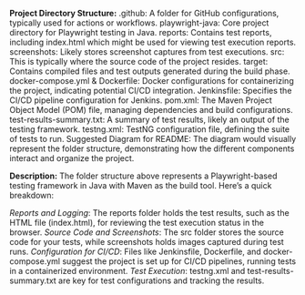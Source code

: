 **Project Directory Structure:**
.github: A folder for GitHub configurations, typically used for actions or workflows.
playwright-java: Core project directory for Playwright testing in Java.
reports: Contains test reports, including index.html which might be used for viewing test execution reports.
screenshots: Likely stores screenshot captures from test executions.
src: This is typically where the source code of the project resides.
target: Contains compiled files and test outputs generated during the build phase.
docker-compose.yml & Dockerfile: Docker configurations for containerizing the project, indicating potential CI/CD integration.
Jenkinsfile: Specifies the CI/CD pipeline configuration for Jenkins.
pom.xml: The Maven Project Object Model (POM) file, managing dependencies and build configurations.
test-results-summary.txt: A summary of test results, likely an output of the testing framework.
testng.xml: TestNG configuration file, defining the suite of tests to run.
Suggested Diagram for README:
The diagram would visually represent the folder structure, demonstrating how the different components interact and organize the project.

**Description:**
The folder structure above represents a Playwright-based testing framework in Java with Maven as the build tool. Here’s a quick breakdown:

_Reports and Logging_: The reports folder holds the test results, such as the HTML file (index.html), for reviewing the test execution status in the browser.
_Source Code and Screenshots_: The src folder stores the source code for your tests, while screenshots holds images captured during test runs.
_Configuration for CI/CD_: Files like Jenkinsfile, Dockerfile, and docker-compose.yml suggest the project is set up for CI/CD pipelines, running tests in a containerized environment.
_Test Execution_: testng.xml and test-results-summary.txt are key for test configurations and tracking the results.
